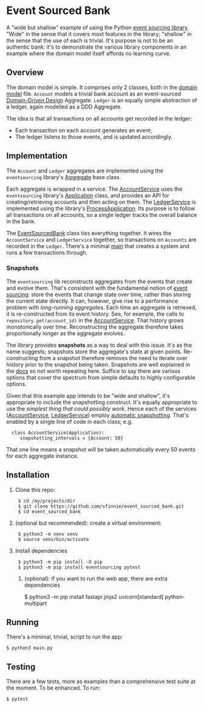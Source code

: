 # Event Sourced Bank

A "wide but shallow" example of using the Python [event sourcing library](https://github.com/pyeventsourcing/eventsourcing).  "Wide" in the sense that it covers most features in the library; "shallow" in the sense that the use of each is trivial.  It's purpose is not to be an authentic bank: it's to demonstrate the various library components in an example where the domain model itself affords no learning curve.

## Overview

The domain model is simple. It comprises only 2 classes, both in the [domain model](event_sourced_bank/domain_model.py) file.  `Account` models a trivial bank account as an event-sourced [Domain-Driven Design](https://en.wikipedia.org/wiki/Domain-driven_design) Aggregate.  `Ledger` is an equally simple abstraction of a ledger, again modelled as a DDD Aggregate.  

The idea is that all transactions on all accounts get recorded in the ledger:  

* Each transaction on each account generates an event;
* The ledger listens to those events, and is updated accordingly.

## Implementation

The `Account` and `Ledger` aggregates are implemented using the `eventsourcing` library's [Aggregate](https://eventsourcing.readthedocs.io/en/latest/topics/domain.html) base class.

Each aggregate is wrapped in a service.  The [AccountService](event_sourced_bank/account_service.py) uses the `eventsourcing` library's [Application](https://eventsourcing.readthedocs.io/en/latest/topics/application.html) class, and provides an API for creating/retrieving accounts and then acting on them.  The [LedgerService](event_sourced_bank/ledger_service.py) is implemented using the library's [ProcessApplication](https://eventsourcing.readthedocs.io/en/latest/topics/system.html).  Its purpose is to follow all transactions on all accounts, so a single ledger tracks the overall balance in the bank.

The [EventSourcedBank](event_sourced_bank/bank_system.py) class ties everything together.  It wires the `AccountService` and `LedgerService` together, so transactions on `Accounts` are recorded in the `Ledger`.  There's a minimal [main](main.py) that creates a system and runs a few transactions through. 

### Snapshots <a name="snapshots"></a>

The `eventsourcing` lib reconstructs aggregates from the events that create and evolve them.  That's consistent with the fundamental notion of [event sourcing](https://martinfowler.com/eaaDev/EventSourcing.html): store the events that change state over time, rather than storing the current state directly.  It can, however, give rise to a performance problem with *long-running aggregates*.  Each time an aggregate is retrieved, it is re-constructed from its event history.  See, for example, the calls to `repository.get(account_id)` in the [AccountService](event_sourced_bank/account_service.py).  That history grows monotonically over time.  Reconstructing the aggregate therefore takes proportionally longer as the aggregate evolves.

The library provides **snapshots** as a way to deal with this issue.  It's as the name suggests; snapshots store the aggregate's state at given points.  Re-constructing from a snapshot therefore removes the need to iterate over history prior to the snapshot being taken.  Snapshots are well explained in the [docs](https://eventsourcing.readthedocs.io/en/stable/topics/application.html#snapshotting) so not worth repeating here.  Suffice to say there are various options that cover the spectrum from simple defaults to highly configurable options.

Given that this example app intends to be "wide and shallow", it's appropriate to include the snapshotting construct.  It's equally appropriate to use the *simplest thing that could possibly work*.  Hence each of the services ([AccountService](event_sourced_bank/account_service.py), [LedgerService](event_sourced_bank/ledger_service.py)) employ [automatic snapshotting](https://eventsourcing.readthedocs.io/en/stable/topics/application.html#automatic-snapshotting).  That's enabled by a single line of code in each class; e.g. 

      class AccountService(Application):
         snapshotting_intervals = {Account: 50}

That one line means a snapshot will be taken automatically every 50 events for each aggregate instance.

## Installation

1. Clone this repo:

        $ cd /my/projects/dir
        $ git clone https://github.com/sfinnie/event_sourced_bank.git
        $ cd event_sourced_bank

2. (optional but recommended): create a virtual environment:

        $ python3 -m venv venv
        $ source venv/bin/activate

3. Install dependencies

        $ python3 -m pip install -U pip
        $ python3 -m pip install eventsourcing pytest 

   1. (optional): if you want to run the web app, there are extra dependencies

        $ python3 -m pip install fastapi jinja2 uvicorn[standard] python-multipart


## Running

There's a minimal, trivial, script to run the app:

    $ python3 main.py

## Testing

There are a few tests, more as examples than a comprehensive test suite at the moment.  To be enhanced.  To run:

    $ pytest

